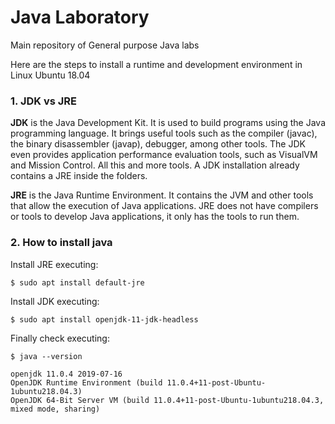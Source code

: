 # Java Laboratory

Main repository of General purpose Java labs

Here are the steps to install a runtime and development environment in Linux Ubuntu 18.04

### 1. JDK vs JRE

__JDK__ is the Java Development Kit. It is used to build programs using the Java programming language. It brings useful tools such as the compiler (javac), the binary disassembler (javap), debugger, among other tools. The JDK even provides application performance evaluation tools, such as VisualVM and Mission Control. All this and more tools. A JDK installation already contains a JRE inside the folders.

__JRE__ is the Java Runtime Environment. It contains the JVM and other tools that allow the execution of Java applications. JRE does not have compilers or tools to develop Java applications, it only has the tools to run them.

### 2. How to install java

Install JRE executing:

```shell
$ sudo apt install default-jre
```

Install JDK executing:

```shell
$ sudo apt install openjdk-11-jdk-headless
```

Finally check executing:

```shell
$ java --version

openjdk 11.0.4 2019-07-16
OpenJDK Runtime Environment (build 11.0.4+11-post-Ubuntu-1ubuntu218.04.3)
OpenJDK 64-Bit Server VM (build 11.0.4+11-post-Ubuntu-1ubuntu218.04.3, mixed mode, sharing)
```